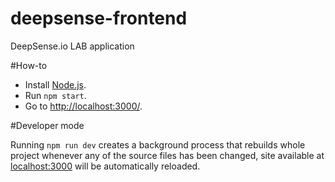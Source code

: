 deepsense-frontend
==================

DeepSense.io LAB application

#How-to

 * Install [Node.js](http://nodejs.org/).
 * Run `npm start`.
 * Go to [http://localhost:3000/](http://localhost:3000/).

#Developer mode

Running `npm run dev` creates a background process that rebuilds whole project whenever any of the source files has been changed, site available at [localhost:3000](http://localhost:3000/) will be automatically reloaded.

